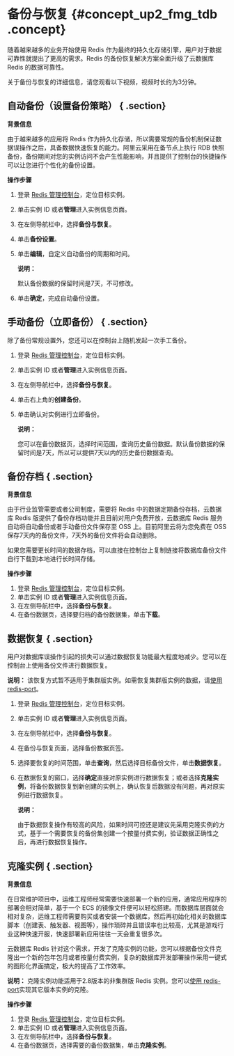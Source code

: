 # 备份与恢复 {#concept_up2_fmg_tdb .concept}

随着越来越多的业务开始使用 Redis 作为最终的持久化存储引擎，用户对于数据可靠性就提出了更高的需求。Redis 的备份恢复解决方案全面升级了云数据库 Redis 的数据可靠性。

关于备份与恢复的详细信息，请您观看以下视频，视频时长约为3分钟。



## 自动备份（设置备份策略） { .section}

**背景信息**

由于越来越多的应用将 Redis 作为持久化存储，所以需要常规的备份机制保证数据误操作之后，具备数据快速恢复的能力。阿里云采用在备节点上执行 RDB 快照备份，备份期间对您的实例访问不会产生性能影响，并且提供了控制台的快捷操作可以让您进行个性化的备份设置。

**操作步骤**

1.  登录 [Redis 管理控制台](https://kvstore.console.aliyun.com/)，定位目标实例。
2.  单击实例 ID 或者**管理**进入实例信息页面。
3.  在左侧导航栏中，选择**备份与恢复**。
4.  单击**备份设置**。
5.  单击**编辑**，自定义自动备份的周期和时间。

    **说明：** 

    默认备份数据的保留时间是7天，不可修改。

6.  单击**确定**，完成自动备份设置。

## 手动备份（立即备份） { .section}

除了备份常规设置外，您还可以在控制台上随机发起一次手工备份。

1.  登录 [Redis 管理控制台](https://kvstore.console.aliyun.com/)，定位目标实例。
2.  单击实例 ID 或者**管理**进入实例信息页面。
3.  在左侧导航栏中，选择**备份与恢复**。
4.  单击右上角的**创建备份**。
5.  单击确认对实例进行立即备份。

    **说明：** 

    您可以在备份数据页，选择时间范围，查询历史备份数据。默认备份数据的保留时间是7天，所以可以提供7天以内的历史备份数据查询。


## 备份存档 { .section}

**背景信息**

由于行业监管需要或者公司制度，需要将 Redis 中的数据定期备份存档，云数据库 Redis 版提供了备份存档功能并且目前对用户免费开放，云数据库 Redis 服务自动将自动备份或者手动备份文件保存至 OSS 上。目前阿里云将为您免费在 OSS 保存7天内的备份文件，7天外的备份文件将会自动删除。

如果您需要更长时间的数据存档，可以直接在控制台上复制链接将数据库备份文件自行下载到本地进行长时间存储。

**操作步骤**

1.  登录 [Redis 管理控制台](https://kvstore.console.aliyun.com/)，定位目标实例。
2.  单击实例 ID 或者**管理**进入实例信息页面。
3.  在左侧导航栏中，选择**备份与恢复**。
4.  在备份数据页，选择要归档的备份数据集，单击**下载**。

## 数据恢复 { .section}

用户对数据库误操作引起的损失可以通过数据恢复功能最大程度地减少。您可以在控制台上使用备份文件进行数据恢复。

**说明：** 该恢复方式暂不适用于集群版实例。如需恢复集群版实例的数据，请[使用 redis-port](cn.zh-CN/用户指南/使用redis-port恢复数据.md#)。

1.  登录 [Redis 管理控制台](https://kvstore.console.aliyun.com/)，定位目标实例。
2.  单击实例 ID 或者**管理**进入实例信息页面。
3.  在左侧导航栏中，选择**备份与恢复**。
4.  在备份与恢复页面，选择备份数据页签。
5.  选择要恢复的时间范围，单击**查询**，然后选择目标备份文件，单击**数据恢复**。
6.  在数据恢复的窗口，选择**确定**直接对原实例进行数据恢复；或者选择**克隆实例**，将备份数据恢复到新创建的实例上，确认恢复后数据没有问题，再对原实例进行数据恢复。

    **说明：** 

    由于数据恢复操作有较高的风险，如果时间可控还是建议先采用克隆实例的方式，基于一个需要恢复的备份集创建一个按量付费实例，验证数据正确性之后，再进行数据恢复操作。


## 克隆实例 { .section}

**背景信息**

在日常维护项目中，运维工程师经常需要快速部署一个新的应用，通常应用程序的部署会相对简单，基于一个 ECS 的镜像文件便可以轻松搭建。而数据库层面就会相对复杂，运维工程师需要购买或者安装一个数据库，然后再初始化相关的数据库脚本（创建表、触发器、视图等），操作琐碎并且错误率也比较高，尤其是游戏行业这种快速开服，快速部署新应用往往一天会重复很多次。

云数据库 Redis 针对这个需求，开发了克隆实例的功能，您可以根据备份文件克隆出一个新的包年包月或者按量付费实例，复杂的数据库开发部署操作采用一键式的图形化界面搞定，极大的提高了工作效率。

**说明：** 克隆实例功能适用于2.8版本的非集群版 Redis 实例。您可以[使用 redis-port](cn.zh-CN/用户指南/使用redis-port恢复数据.md#)实现其它版本实例的克隆。

**操作步骤**

1.  登录 [Redis 管理控制台](https://kvstore.console.aliyun.com/)，定位目标实例。
2.  单击实例 ID 或者**管理**进入实例信息页面。
3.  在左侧导航栏中，选择**备份与恢复**。
4.  在备份数据页，选择需要的备份数据集，单击**克隆实例**。

